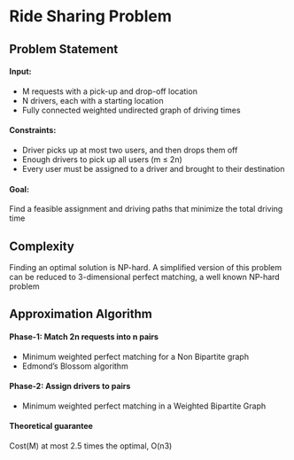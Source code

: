 # Ride Sharing Problem

## Problem Statement

#### Input:
- M requests with a pick-up and drop-off location
- N drivers, each with a starting location
- Fully connected weighted undirected graph of driving times
#### Constraints:
- Driver picks up at most two users, and then drops them off
- Enough drivers to pick up all users (m ≤ 2n)
- Every user must be assigned to a driver and brought to their destination
#### Goal:
Find a feasible assignment and driving paths that minimize the total driving time



## Complexity
Finding an optimal solution is NP-hard. A simplified version of this problem can be reduced to 3-dimensional perfect matching, a well known NP-hard problem


## Approximation Algorithm
#### Phase-1: Match 2n requests into n pairs
- Minimum weighted perfect matching for a Non Bipartite graph
- Edmond’s Blossom algorithm
#### Phase-2: Assign drivers to pairs
- Minimum weighted perfect matching in a Weighted Bipartite Graph

#### Theoretical guarantee
Cost(M) at most 2.5 times the optimal, O(n3)

